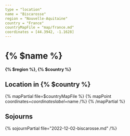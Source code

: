 ```yaml
---
type = "location"
name = "Biscarosse"
region = "Nouvelle-Aquitaine"
country = "France"
countryMapFile = "map/france.md"
coordinates = [44.3942, -1.1628]
---
```


# {% $name %}

**{% $region %}, {% $country %}**

## Location in {% $country %}

{% mapPartial file=$countryMapFile %}
  {% mapPoint coordinates=$coordinates label=$name /%}
{% /mapPartial %}

## Sojourns

{% sojournPartial file="2022-12-02-biscarosse.md" /%}
